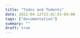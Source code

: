 ```yaml
---
title: "Todos and Todonts"
date: 2022-04-12T23:42:53-04:00
tags: ["documentation"]
summary: ""
draft: true
---
```

